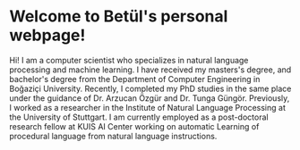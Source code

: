 # Welcome to Betül's personal webpage!

Hi! I am a computer scientist who specializes in natural language processing and machine learning.  I have received my masters's degree, and bachelor's degree from the Department of Computer Engineering in Boğaziçi University. Recently, I completed my PhD studies in the same place under the guidance of Dr. Arzucan Özgür and Dr. Tunga Güngör. Previously, I worked as a researcher in the Institute of Natural Language Processing at the University of Stuttgart.
I am currently employed as a post-doctoral research fellow at KUIS AI Center working on automatic Learning of procedural language from natural language instructions.


